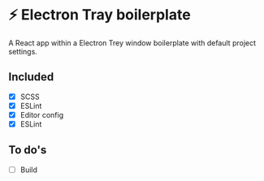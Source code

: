 # ⚡️ Electron Tray boilerplate
A React app within a Electron Trey window boilerplate with default project settings.

## Included
- [x] SCSS
- [x] ESLint
- [x] Editor config
- [x] ESLint

## To do's
 - [ ] Build

